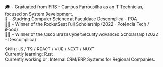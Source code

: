 🎓 - Graduated from IFRS - Campus Farroupilha as an IT Technician, focused on System Development. <br />
🏫 - Studying Computer Science at Faculdade Descomplica - POA <br />
🧑‍💻 - Winner of the RocketSeat Full Scholarship (2022 - Potência Tech / iFood) <br />
🧑‍💻 - Winner of the Cisco Brazil CyberSecurity Advanced Scholarship (2022 - Descomplica) <br />

Skills: JS / TS / REACT / VUE / NEXT / NUXT <br />
Currently learning: Rust <br />
Currently working on: Internal CRM/ERP Systems for Regional Companies.

